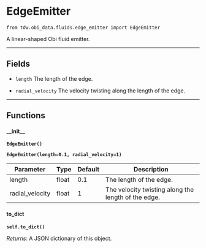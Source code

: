 # EdgeEmitter

`from tdw.obi_data.fluids.edge_emitter import EdgeEmitter`

A linear-shaped Obi fluid emitter.

***

## Fields

- `length` The length of the edge.

- `radial_velocity` The velocity twisting along the length of the edge.

***

## Functions

#### \_\_init\_\_

**`EdgeEmitter()`**

**`EdgeEmitter(length=0.1, radial_velocity=1)`**

| Parameter | Type | Default | Description |
| --- | --- | --- | --- |
| length |  float  | 0.1 | The length of the edge. |
| radial_velocity |  float  | 1 | The velocity twisting along the length of the edge. |

#### to_dict

**`self.to_dict()`**

_Returns:_  A JSON dictionary of this object.